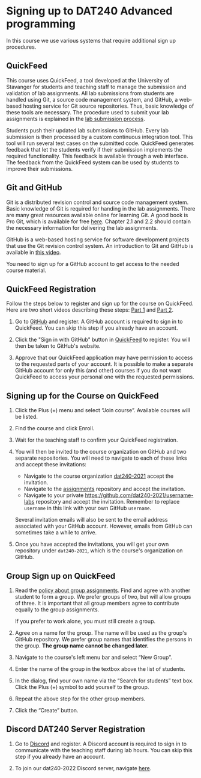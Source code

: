 # Signing up to DAT240 Advanced programming

In this course we use various systems that require additional sign up procedures.

## QuickFeed

This course uses QuickFeed, a tool developed at the University of Stavanger
for students and teaching staff to manage the submission and validation of
lab assignments. All lab submissions from students are handled using Git,
a source code management system, and GitHub, a web-based hosting service for
Git source repositories. Thus, basic knowledge of these tools are necessary.
The procedure used to submit your lab assignments is explained in the [lab submission process](lab-submission.md).

Students push their updated lab submissions to GitHub. Every lab submission is
then processed by a custom continuous integration tool. This tool will run
several test cases on the submitted code. QuickFeed generates feedback that
let the students verify if their submission implements the required functionality.
This feedback is available through a web interface. The feedback from the
QuickFeed system can be used by students to improve their submissions.

## Git and GitHub

Git is a distributed revision control and source code management system.
Basic knowledge of Git is required for handing in the lab assignments.
There are many great resources available online for learning Git.
A good book is Pro Git, which is available for free [here](https://git-scm.com/book).
Chapter 2.1 and 2.2 should contain the necessary information for delivering the lab assignments.

GitHub is a web-based hosting service for software development projects that use the Git revision control system.
An introduction to Git and GitHub is available in [this video](http://youtu.be/U8GBXvdmHT4).

You need to sign up for a GitHub account to get access to the needed course material.

## QuickFeed Registration

Follow the steps below to register and sign up for the course on QuickFeed.
Here are two short videos describing these steps: [Part 1](https://youtu.be/3KJm4ABvTAo) and [Part 2](https://youtu.be/kMyH_-8xMGc).

1. Go to [GitHub](http://github.com) and register.
   A GitHub account is required to sign in to QuickFeed.
   You can skip this step if you already have an account.

2. Click the "Sign in with GitHub" button in [QuickFeed](http://uis.itest.run) to register.
   You will then be taken to GitHub's website.

3. Approve that our QuickFeed application may have permission to access to the requested parts of your account.
   It is possible to make a separate GitHub account for only this (and other) courses if you do not want QuickFeed to access your personal one with the requested permissions.

## Signing up for the Course on QuickFeed

1. Click the Plus (+) menu and select “Join course”. Available courses will be listed.

2. Find the course and click Enroll.

3. Wait for the teaching staff to confirm your QuickFeed registration.

4. You will then be invited to the course organization on GitHub and two separate repositories.
   You will need to navigate to each of these links and accept these invitations:

   - Navigate to the course organization [dat240-2021](https://github.com/dat240-2021) accept the invitation.
   - Navigate to the [assignments](https://github.com/dat240-2021/assignments) repository and accept the invitation.
   - Navigate to your private <https://github.com/dat240-2021/username-labs> repository and accept the invitation.
     Remember to replace `username` in this link with your own GitHub `username`.

   Several invitation emails will also be sent to the email address associated with your GitHub account.
   However, emails from GitHub can sometimes take a while to arrive.

5. Once you have accepted the invitations, you will get your own repository under `dat240-2021`, which is the course's organization on GitHub.

## Group Sign up on QuickFeed

1. Read the [policy about group assignments](policy.md#group-assignments).
   Find and agree with another student to form a group.
   We prefer groups of two, but will allow groups of three.
   It is important that all group members agree to contribute equally to the group assignments.

   If you prefer to work alone, you must still create a group.

2. Agree on a name for the group.
   The name will be used as the group's GitHub repository.
   We prefer group names that identifies the persons in the group.
   **The group name cannot be changed later.**

3. Navigate to the course's left menu bar and select “New Group”.

4. Enter the name of the group in the textbox above the list of students.

5. In the dialog, find your own name via the “Search for students” text box.
   Click the Plus (+) symbol to add yourself to the group.

6. Repeat the above step for the other group members.

7. Click the “Create” button.

## Discord DAT240 Server Registration

1. Go to [Discord](https://discord.com/register) and register.
   A Discord account is required to sign in to communicate with the teaching staff during lab hours.
   You can skip this step if you already have an account.

2. To join our dat240-2022 Discord server, navigate [here]([https://discord.gg/5gTJk6fKua](https://discord.gg/f48ePv2z)).

<!--
3. Once connected to the server, please register with our bot, `@dat240-help-bot`, by sending it a direct message:

   ```text
   !register username
   ```

   where `username` is your GitHub username.

   Note that to register with the bot, you must previously have registered with QuickFeed.
   Hence, please make sure that you have joined the [`dat240-2021`](https://github.com/dat240-2021) GitHub organization and registered with QuickFeed first.

   If you need help with registering on the server, send a message in `#new-users`.
-->
